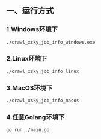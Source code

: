 ## 一、运行方式
### 1.Windows环境下
```bash
./crawl_xsky_job_info_windows.exe
```
### 2.Linux环境下
```bash
./crawl_xsky_job_info_linux
```
### 3.MacOS环境下
```bash
./crawl_xsky_job_info_macos
```
### 4.任意Golang环境下
```bash
go run ./main.go
```